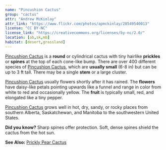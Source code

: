 ```yaml
---
name: "Pincushion Cactus"
group: "cactus"
attr: "Andrew McKinlay"
attr_link: "https://www.flickr.com/photos/apmckinlay/28549540013"
license: "CC BY-NC"
license_link: "https://creativecommons.org/licenses/by-nc/2.0/"
location: [ab,sk,mb]
habitat: [desert,grassland]
---
```

[Pincushion Cactus](/plants/pincac/) is a **round** or cylindrical cactus with tiny hairlike **prickles** or **spines** at the top of each cone-like bump. There are over 400 different species of [Pincushion Cactus](/plants/pincac/), which are **usually small** (6-8 in) but can be up to 3 ft tall. There may be a single **stem** or a large cluster.

[Pincushion Cactus](/plants/pincac/) usually flowers shortly after it has rained. The **flowers** have daisy-like petals pointing upwards like a funnel and range in color from white to red and occasionally yellow. The **fruit** is typically small, red, and elongated like a tiny pepper.

[Pincushion Cactus](/plants/pincac/) grows well in hot, dry, sandy, or rocky places from southern Alberta, Saskatchewan, and Manitoba to the southwestern United States.

**Did you know?** Sharp spines offer protection. Soft, dense spines shield the cactus from the hot sun.

<!-- generated, do not edit -->
**See Also:**
[Prickly Pear Cactus](/plants/prpcac/)
